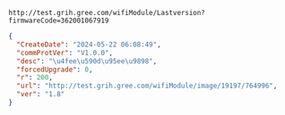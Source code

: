 `http://test.grih.gree.com/wifiModule/Lastversion?firmwareCode=362001067919`

```json
{
  "CreateDate": "2024-05-22 06:08:49",
  "commProtVer": "V1.0.0",
  "desc": "\u4fee\u590d\u95ee\u9898",
  "forcedUpgrade": 0,
  "r": 200,
  "url": "http://test.grih.gree.com/wifiModule/image/19197/764996",
  "ver": "1.8"
}
```